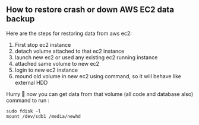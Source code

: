 ## How to restore crash or down AWS EC2 data backup

 Here are the steps for restoring data from aws ec2:

1. First stop ec2 instance
2. detach volume attached to that ec2 instance
3. launch new ec2 or used any existing ec2 running instance
4. attached same volume to new ec2
5. login to new ec2 instance
6. mound old volume in new ec2 using command, so it will behave like external HDD

Hurry 🍻 now you can get data from that volume (all code and database also)
command to run :

```
sudo fdisk -l
mount /dev/sdb1 /media/newhd
``` 
